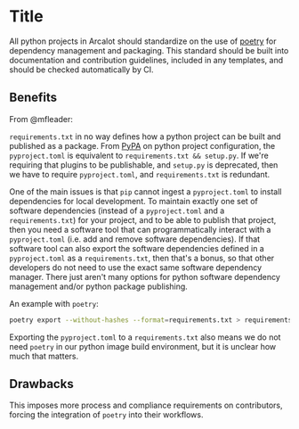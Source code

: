 # Title

All python projects in Arcalot should standardize on the use of
[poetry](https://python-poetry.org/) for dependency management and packaging.
This standard should be built into documentation and contribution guidelines,
included in any templates, and should be checked automatically by CI.

## Benefits

From @mfleader:

`requirements.txt` in no way defines how a python project can be built and
published as a package. From [PyPA](https://www.pypa.io/en/latest/) on python
project configuration, the `pyproject.toml` is equivalent to `requirements.txt
&& setup.py`. If we're requiring that plugins to be publishable, and `setup.py`
is deprecated, then we have to require `pyproject.toml`, and `requirements.txt`
is redundant.

One of the main issues is that `pip` cannot ingest a `pyproject.toml` to install
dependencies for local development. To maintain exactly one set of software
dependencies (instead of a `pyproject.toml` and a `requirements.txt`) for your
project, and to be able to publish that project, then you need a software tool
that can programmatically interact with a `pyproject.toml` (i.e. add and remove
software dependencies). If that software tool can also export the software
dependencies defined in a `pyproject.toml` as a `requirements.txt`, then that's
a bonus, so that other developers do not need to use the exact same software
dependency manager. There just aren't many options for python software
dependency management and/or python package publishing.

An example with `poetry`:

```bash
poetry export --without-hashes --format=requirements.txt > requirements.txt
```

Exporting the `pyproject.toml` to a `requirements.txt` also means we do not need
`poetry` in our python image build environment, but it is unclear how much that
matters.


## Drawbacks

This imposes more process and compliance requirements on contributors, forcing
the integration of `poetry` into their workflows.
